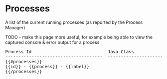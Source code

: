 # Processes

A list of the current running processes (as reported by the Process Manager)

TODO - make this page more useful, for example being able to view the captured
console & error output for a process

<pre>
Process Id                             Java Class                       Label
-------------------------------------  -------------------------------  ------------------ 
{{#processes}}
{{id}} - {{process}} - {{label}}
{{/processes}}
</pre>

